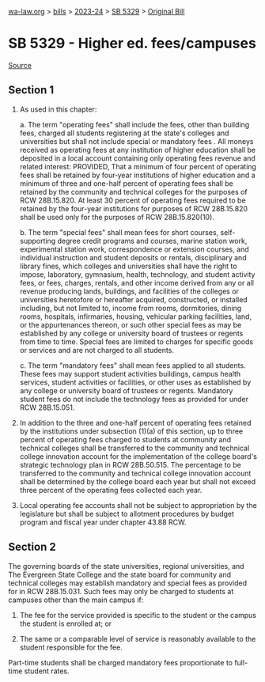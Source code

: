 [wa-law.org](/) > [bills](/bills/) > [2023-24](/bills/2023-24) > [SB 5329](/bills/2023-24/sb/5329/) > [Original Bill](/bills/2023-24/sb/5329/1/)

# SB 5329 - Higher ed. fees/campuses

[Source](http://lawfilesext.leg.wa.gov/biennium/2023-24/Pdf/Bills/Senate%20Bills/5329.pdf)

## Section 1
1. As used in this chapter:

    a. The term "operating fees"  shall include the fees, other than building fees, charged all students registering at the state's colleges and universities but shall not include special or mandatory fees . All moneys received as operating fees at any institution of higher education shall be deposited in a local account containing only operating fees revenue and related interest: PROVIDED, That a minimum of four percent of operating fees shall be retained by four‑year institutions of higher education and a minimum of three and one-half percent of operating fees shall be retained by the community and technical colleges for the purposes of RCW 28B.15.820. At least 30 percent of operating fees required to be retained by the four-year institutions for purposes of RCW 28B.15.820 shall be used only for the purposes of RCW 28B.15.820(10).

    b. The term "special fees" shall mean fees for short courses, self-supporting degree credit programs and courses, marine station work, experimental station work, correspondence or extension courses, and individual instruction and student deposits or rentals, disciplinary and library fines, which colleges and universities shall have the right to impose, laboratory, gymnasium, health, technology, and student activity fees, or fees, charges, rentals, and other income derived from any or all revenue producing lands, buildings, and facilities of the colleges or universities heretofore or hereafter acquired, constructed, or installed including, but not limited to, income from rooms, dormitories, dining rooms, hospitals, infirmaries, housing, vehicular parking facilities, land, or the appurtenances thereon, or such other special fees as may be established by any college or university board of trustees or regents from time to time. Special fees are limited to charges for specific goods or services and are not charged to all students.

    c. The term "mandatory fees" shall mean fees applied to all students. These fees may support student activities buildings, campus health services, student activities or facilities, or other uses as established by any college or university board of trustees or regents. Mandatory student fees do not include the technology fees as provided for under RCW 28B.15.051.

2. In addition to the three and one-half percent of operating fees retained by the institutions under subsection (1)(a) of this section, up to three percent of operating fees charged to students at community and technical colleges shall be transferred to the community and technical college innovation account for the implementation of the college board's strategic technology plan in RCW 28B.50.515. The percentage to be transferred to the community and technical college innovation account shall be determined by the college board each year but shall not exceed three percent of the operating fees collected each year.

3. Local operating fee accounts shall not be subject to appropriation by the legislature but shall be subject to allotment procedures by budget program and fiscal year under chapter 43.88 RCW.

## Section 2
The governing boards of the state universities, regional universities, and The Evergreen State College and the state board for community and technical colleges may establish mandatory and special fees as provided for in RCW 28B.15.031. Such fees may only be charged to students at campuses other than the main campus if:

1. The fee for the service provided is specific to the student or the campus the student is enrolled at; or

2. The same or a comparable level of service is reasonably available to the student responsible for the fee.

Part-time students shall be charged mandatory fees proportionate to full-time student rates.
